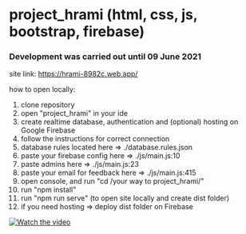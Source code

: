 # project_hrami (html, css, js, bootstrap, firebase)

### Development was carried out until 09 June 2021

site link: https://hrami-8982c.web.app/

how to open locally:
1. clone repository
2. open "project_hrami" in your ide
3. create realtime database, authentication and (optional) hosting on Google Firebase
4. follow the instructions for correct connection
5. database rules located here => ./database.rules.json
6. paste your firebase config here => ./js/main.js:10
7. paste admins here => ./js/main.js:23
8. paste your email for feedback here => ./js/main.js:415
9. open console, and run "cd /your way to project_hrami/"
10. run "npm install"
11. run "npm run serve" (to open site locally and create dist folder)
12. if you need hosting => deploy dist folder on Firebase

[![Watch the video](https://media.discordapp.net/attachments/427079543472390147/1086277271242944623/image_2023-03-17_15-17-03.png?width=881&height=495)](https://drive.google.com/file/d/17sEer7MDOahiZcbN8Co1ah7Z7rmxEN29/view?usp=sharing)
